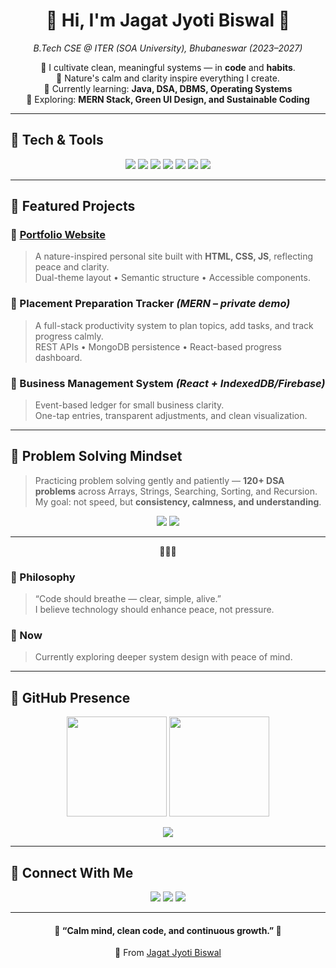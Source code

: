 <!-- 🌲 Forest & Garden Theme for Jagat Jyoti Biswal -->
<!-- Theme: Nature • Calm • Growth -->

<h1 align="center">🍃 Hi, I'm Jagat Jyoti Biswal 🍃</h1>

<p align="center">
  <em>B.Tech CSE @ ITER (SOA University), Bhubaneswar (2023–2027)</em>  
</p>

<p align="center">
  🌱 I cultivate clean, meaningful systems — in <b>code</b> and <b>habits</b>.<br/>
  🌿 Nature's calm and clarity inspire everything I create.<br/>
  🌳 Currently learning: <b>Java, DSA, DBMS, Operating Systems</b><br/>
  🌼 Exploring: <b>MERN Stack, Green UI Design, and Sustainable Coding</b>
</p>

---

## 🌾 Tech & Tools

<p align="center">
  <img src="https://img.shields.io/badge/Language-Java-6a994e?style=for-the-badge&logo=openjdk&logoColor=fefae0"/>
  <img src="https://img.shields.io/badge/Language-Python-a7c957?style=for-the-badge&logo=python&logoColor=2a4d14"/>
  <img src="https://img.shields.io/badge/Web-HTML%20|%20CSS%20|%20JS-b7e4c7?style=for-the-badge&logo=html5&logoColor=2a4d14"/>
  <img src="https://img.shields.io/badge/Framework-React-52796f?style=for-the-badge&logo=react&logoColor=ffffff"/>
  <img src="https://img.shields.io/badge/Backend-Node.js-354f52?style=for-the-badge&logo=nodedotjs&logoColor=ffffff"/>
  <img src="https://img.shields.io/badge/Database-MongoDB-84a98c?style=for-the-badge&logo=mongodb&logoColor=ffffff"/>
  <img src="https://img.shields.io/badge/Tools-GitHub%20|%20VSCode%20|%20Linux-52796f?style=for-the-badge&logo=github&logoColor=ffffff"/>
</p>

---

## 🌱 Featured Projects

### 🌿 [Portfolio Website](https://lipun-portfolio.netlify.app)
> A nature-inspired personal site built with **HTML, CSS, JS**, reflecting peace and clarity.  
> Dual-theme layout • Semantic structure • Accessible components.

### 🍃 Placement Preparation Tracker *(MERN – private demo)*
> A full-stack productivity system to plan topics, add tasks, and track progress calmly.  
> REST APIs • MongoDB persistence • React-based progress dashboard.

### 🌻 Business Management System *(React + IndexedDB/Firebase)*
> Event-based ledger for small business clarity.  
> One-tap entries, transparent adjustments, and clean visualization.

---

## 🌸 Problem Solving Mindset
> Practicing problem solving gently and patiently — **120+ DSA problems** across Arrays, Strings, Searching, Sorting, and Recursion.  
> My goal: not speed, but **consistency, calmness, and understanding**.

<p align="center">
  <img src="https://img.shields.io/badge/Focus-Growth%20Mindset-6a994e?style=for-the-badge"/>
  <img src="https://img.shields.io/badge/Goal-Deep%20Roots%20of%20Understanding-a7c957?style=for-the-badge"/>
</p>

---
<p align="center">🌿🍃🌿</p>

### 🌿 Philosophy
> “Code should breathe — clear, simple, alive.”  
> I believe technology should enhance peace, not pressure.

### 🌙 Now
> Currently exploring deeper system design with peace of mind.

---


## 🌙 GitHub Presence

<p align="center">
  <img src="https://github-readme-stats.vercel.app/api?username=JAGAT-JYOTI-BISWAL&show_icons=true&theme=gruvbox_light&hide_border=true&count_private=true" height="160"/>
  <img src="https://streak-stats.demolab.com/?user=JAGAT-JYOTI-BISWAL&theme=gruvbox_light&hide_border=true" height="160"/>
</p>

<p align="center">
  <img src="https://github-readme-stats.vercel.app/api/top-langs/?username=JAGAT-JYOTI-BISWAL&layout=compact&theme=gruvbox_light&hide_border=true"/>
</p>

---

## 🌼 Connect With Me
<p align="center">
  <a href="https://www.linkedin.com/in/jagatjyotibiswal"><img src="https://img.shields.io/badge/LinkedIn-95d5b2?style=for-the-badge&logo=linkedin&logoColor=2a4d14"/></a>
  <a href="https://github.com/JAGAT-JYOTI-BISWAL"><img src="https://img.shields.io/badge/GitHub-52796f?style=for-the-badge&logo=github&logoColor=fefae0"/></a>
  <a href="mailto:jagatjyotibiswal2@gmail.com"><img src="https://img.shields.io/badge/Email-b7e4c7?style=for-the-badge&logo=gmail&logoColor=2a4d14"/></a>
</p>

---

<h4 align="center">🌿 “Calm mind, clean code, and continuous growth.” 🌿</h4>
<p align="center">🍃 From <a href="https://github.com/JAGAT-JYOTI-BISWAL">Jagat Jyoti Biswal</a></p>
